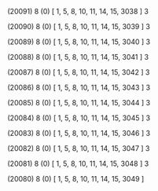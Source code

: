 (20091) 8 (0) [ 1, 5, 8, 10, 11, 14, 15, 3038 ] 3 


(20090) 8 (0) [ 1, 5, 8, 10, 11, 14, 15, 3039 ] 3 


(20089) 8 (0) [ 1, 5, 8, 10, 11, 14, 15, 3040 ] 3 


(20088) 8 (0) [ 1, 5, 8, 10, 11, 14, 15, 3041 ] 3 


(20087) 8 (0) [ 1, 5, 8, 10, 11, 14, 15, 3042 ] 3 


(20086) 8 (0) [ 1, 5, 8, 10, 11, 14, 15, 3043 ] 3 


(20085) 8 (0) [ 1, 5, 8, 10, 11, 14, 15, 3044 ] 3 


(20084) 8 (0) [ 1, 5, 8, 10, 11, 14, 15, 3045 ] 3 


(20083) 8 (0) [ 1, 5, 8, 10, 11, 14, 15, 3046 ] 3 


(20082) 8 (0) [ 1, 5, 8, 10, 11, 14, 15, 3047 ] 3 


(20081) 8 (0) [ 1, 5, 8, 10, 11, 14, 15, 3048 ] 3 


(20080) 8 (0) [ 1, 5, 8, 10, 11, 14, 15, 3049 ]  

